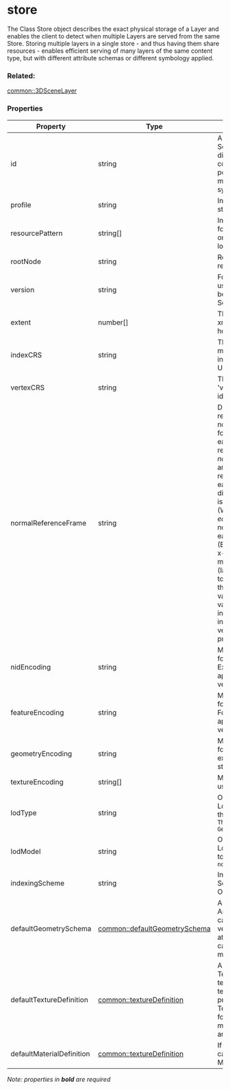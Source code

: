 # store

The Class Store object describes the exact physical storage of a Layer and enables the client to detect when multiple Layers are served from the same Store. Storing multiple layers in a single store - and thus having them share resources - enables efficient serving of many layers of the same content type, but with different attribute schemas or different symbology applied.

### Related:

[common::3DSceneLayer](3DSceneLayer.md)
### Properties

| Property | Type | Description |
| --- | --- | --- |
| id | string | A Store ID, unique across a SceneServer. Enables the client to discover which layers a part of a common store, if any. {meshes, polygons, points, lines, analytics, meshpyramids, pointclouds, symbols} |
| profile | string | Indicates which profile this scene store fulfills. |
| resourcePattern | string[] | Indicates the resources needed for rendering and the required order in which the client should load them.  |
| rootNode | string | Relative URL to root node resource |
| version | string | Format version of this resource; used here again if this store hasn't been served by a 3D Scene Server. |
| extent | number[] | The 2D spatial extent (xmin, ymin, xmax, ymax) of this store, in the horizontal indexCRS. |
| indexCRS | string | The horizontal CRS used for all minimum bounding spheres (mbs) in this store, identified by an OGC URL. |
| vertexCRS | string | The horizontal CRS used for all 'vertex positions' in this store, identified by an OGC URL. |
| normalReferenceFrame | string | Describes the coordinate reference frame used for storing normals. Can be one of the following values: east-north-up, earth-centered, or vertex-reference-frame. A value of *east-north-up* indicates that normals are stored in a node local reference frame defined by the easting, northing and up directions at the MBS center, and is only valid for geographic (WGS84) vertexCRS. A value of *earth-centered* indicates that normals are stored in a global earth-centered, earth-fixed (ECEF) reference frame where the x-axis points towards Prime meridian (lon = 0°) and Equator (lat = 0°), the y-axis points East towards lon = +90 and lat = 0 and the z-axis points North. It is only valid for geographic vertexCRS. A value of *vertex-reference-frame* indicates that normals are stored in the same reference frame as vertices and is only valid for projected vertexCRS. |
| nidEncoding | string | MIME type for the encoding used for the Node Index Documents. Example: application/vnd.esri.I3S.json+gzip; version=1.6 |
| featureEncoding | string | MIME type for the encoding used for the Feature Data Resources. For example: application/vnd.esri.I3S.json+gzip; version=1.6 |
| geometryEncoding | string | MIME type for the encoding used for the Geometry Resources. For example: application/octet-stream; version=1.6 |
| textureEncoding | string[] | MIME type(s) for the encoding used for the Texture Resources. |
| lodType | string | Optional field to indicate which LoD Generation Scheme is used in this store. One of <code> {*MeshPyramid*, Thinning, Clustering, Generalizing} |
| lodModel | string | Optional field to indicate which LoD Switching mode clients have to use. One of <code>{*node-switching*, none} |
| indexingScheme | string | Information on the Indexing Scheme (QuadTree, R-Tree, Octree, ...) used. |
| defaultGeometrySchema | [common::defaultGeometrySchema](defaultGeometrySchema.md) | A common, global ArrayBufferView definition that can be used if the schema of vertex attributes and face attributes is consistent in an entire cache; this is a requirement for meshpyramids caches. |
| defaultTextureDefinition | [common::textureDefinition](textureDefinition.md) | A common, global TextureDefinition to be used for all textures in this store. The default texture definition uses a reduced profile of the full TextureDefinition, with the following attributes being mandatory: encoding, uvSet, wrap and channels. |
| defaultMaterialDefinition | [common::textureDefinition](textureDefinition.md) | If a store uses only one material, it can be defined here entirely as a MaterialDefinition. |

*Note: properties in **bold** are required*

